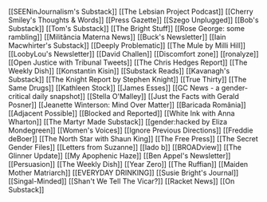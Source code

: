 [[SEENinJournalism's Substack]]
[[The Lebsian Project Podcast]]
[[Cherry Smiley's Thoughts & Words]]
[[Press Gazette]]
[[Szego Unplugged]]
[[Bob's Substack]]
[[Tom's Substack]]
[[The Bright Stuff]]
[[Rose George: some rambling]]
[[Militância Materna News]]
[[Buck's Newsletter]]
[[Iain Macwhirter's Substack]]
[[Deeply Problematic]]
[[The Mule by Milli Hill]]
[[LoobyLou's Newsletter]]
[[David Challen]]
[[Discomfort zone]]
[[ronalyze]]
[[Open Justice with Tribunal Tweets]]
[[The Chris Hedges Report]]
[[The Weekly Dish]]
[[Konstantin Kisin]]
[[Substack Reads]]
[[Kavanagh's Substack]]
[[The Knight Report by Stephen Knight]]
[[True Thirty]]
[[The Same Drugs]]
[[Kathleen Stock]]
[[James Esses]]
[[GC News - a gender-critical daily snapshot]]
[[Stella O'Malley]]
[[Just the Facts with Gerald Posner]]
[[Jeanette Winterson: Mind Over Matter]]
[[Baricada România]]
[[Adjacent Possible]]
[[Blocked and Reported]]
[[White Ink with Anna Wharton]]
[[The Martyr Made Substack]]
[[gender:hacked by Eliza Mondegreen]]
[[Women's Voices]]
[[Ignore Previous Directions]]
[[Freddie deBoer]]
[[The North Star with Shaun King]]
[[The Free Press]]
[[The Secret Gender Files]]
[[Letters from Suzanne]]
[[lado b]]
[[BROADview]]
[[The Glinner Update]]
[[My Apophenic Haze]]
[[Ben Appel's Newsletter]]
[[Persuasion]]
[[The Weekly Dish]]
[[Year Zero]]
[[The Ruffian]]
[[Maiden Mother Matriarch]]
[[EVERYDAY DRINKING]]
[[Susie Bright's Journal]]
[[Singal-Minded]]
[[Shan't We Tell The Vicar?]]
[[Racket News]]
[[On Substack]]